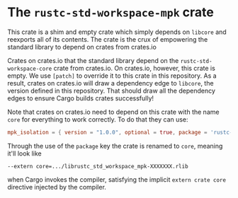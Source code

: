 # The `rustc-std-workspace-mpk` crate

This crate is a shim and empty crate which simply depends on `libcore` and
reexports all of its contents. The crate is the crux of empowering the standard
library to depend on crates from crates.io

Crates on crates.io that the standard library depend on the
`rustc-std-workspace-core` crate from crates.io. On crates.io, however, this
crate is empty. We use `[patch]` to override it to this crate in this
repository. As a result, crates on crates.io will draw a dependency edge to
`libcore`, the version defined in this repository. That should draw all the
dependency edges to ensure Cargo builds crates successfully!

Note that crates on crates.io need to depend on this crate with the name `core`
for everything to work correctly. To do that they can use:

```toml
mpk_isolation = { version = "1.0.0", optional = true, package = 'rustc-std-workspace-mpk' }
```

Through the use of the `package` key the crate is renamed to `core`, meaning
it'll look like

```
--extern core=.../librustc_std_workspace_mpk-XXXXXXX.rlib
```

when Cargo invokes the compiler, satisfying the implicit `extern crate core`
directive injected by the compiler.
